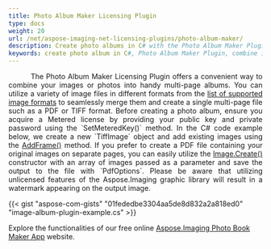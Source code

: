 ```yaml
---
title: Photo Album Maker Licensing Plugin
type: docs
weight: 20
url: /net/aspose-imaging-net-licensing-plugins/photo-album-maker/
description: Create photo albums in C# with the Photo Album Maker Plugin, seamlessly combining images and photos into multi-page albums, enabling the creation of multi-page files in various formats such as PDF and TIFF.
keywords: create photo album in C#, Photo Album Maker Plugin, combine images and photos, multi-page albums, create multi-page file, create PDF with images, create muti-page TIFF
---
```


<p align='justify'>
&nbsp;&nbsp;&nbsp;&nbsp;&nbsp;&nbsp;&nbsp;&nbsp;
The Photo Album Maker Licensing Plugin offers a convenient way to combine your images or photos into handy multi-page albums. You can utilize a variety of image files in different formats from the <a href="/imaging/net/supported-file-formats/">list of supported image formats</a> to seamlessly merge them and create a single multi-page file such as a PDF or TIFF format. Before creating a photo album, ensure you acquire a Metered license by providing your public key and private password using the `SetMeteredKey()` method. In the C# code example below, we create a new `TiffImage` object and add existing images using the <a href="https://reference.aspose.com/imaging/net/aspose.imaging.fileformats.tiff/tiffimage/addframe/">AddFrame()</a> method. If you prefer to create a PDF file containing your original images on separate pages, you can easily utilize the <a href="https://reference.aspose.com/imaging/net/aspose.imaging/image/create/">Image.Create()</a> constructor with an array of images passed as a parameter and save the output to the file with `PdfOptions`. Please be aware that utilizing unlicensed features of the Aspose.Imaging graphic library will result in a watermark appearing on the output image.
</p>

{{< gist "aspose-com-gists" "01fededbe3304aa5de8d832a2a818ed0" "image-album-plugin-example.cs" >}}

Explore the functionalities of our free online <a href="https://products.aspose.app/imaging/photo-book-maker">Aspose.Imaging Photo Book Maker App</a> website.
